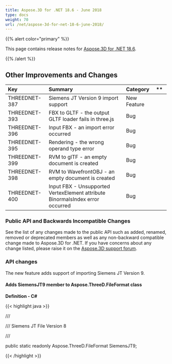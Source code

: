 ```yaml
---
title: Aspose.3D for .NET 18.6 - June 2018
type: docs
weight: 70
url: /net/aspose-3d-for-net-18-6-june-2018/
---
```


{{% alert color="primary" %}} 

This page contains release notes for [Aspose.3D for .NET 18.6](https://www.nuget.org/packages/Aspose.3D/18.6.0).

{{% /alert %}} 
## **Other Improvements and Changes**

|**Key**|**Summary**|**Category**|** |
| :- | :- | :- | :- |
|THREEDNET-387|Siemens JT Version 9 import support|New Feature| |
|THREEDNET-393|FBX to GLTF - the output GLTF loader fails in three.js|Bug| |
|THREEDNET-396|Input FBX - an import error occurred|Bug| |
|THREEDNET-395|Rendering - the wrong operand type error|Bug| |
|THREEDNET-399|RVM to glTF - an empty document is created|Bug| |
|THREEDNET-398|RVM to WavefrontOBJ - an empty document is created|Bug| |
|THREEDNET-400|Input FBX - Unsupported VertexElement attribute BinormalsIndex error occurred|Bug| |
### **Public API and Backwards Incompatible Changes**
See the list of any changes made to the public API such as added, renamed, removed or deprecated members as well as any non-backward compatible change made to Aspose.3D for .NET. If you have concerns about any change listed, please raise it on the [Aspose.3D support forum](https://forum.aspose.com/c/3d/18).
### **API changes**
The new feature adds support of importing Siemens JT Version 9.
#### **Adds SiemensJT9 member to Aspose.ThreeD.FileFormat class**
**Definition - C#**

{{< highlight java >}}

 /// <summary>

/// Siemens JT File Version 8

/// </summary>

public static readonly Aspose.ThreeD.FileFormat SiemensJT9;

{{< /highlight >}}
